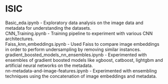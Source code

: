 # ISIC
Basic_eda.ipynb - Exploratory data analysis on the image data and metadata for understanding the datasets.\
CNN_Training.ipynb - Training pipeline to experiment with various CNN architectures.\
Faiss_knn_embeddings.ipynb - Used Faiss to compare image embeddings in order to perform undersampling by removing similar instances.\
gradient_boosted_models_nn_ensembles.ipynb - Experimented with ensembles of gradient boosted models like xgboost, catboost, lightgbm and artificial neural networks on the metadata.\
nn-metadata-and-image-features.ipynb - Experimented with ensembling techniques using the concatenation of image embeddings and metadata.
